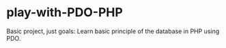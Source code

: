 # play-with-PDO-PHP
Basic project, just goals: Learn basic principle of the database in PHP using PDO.
